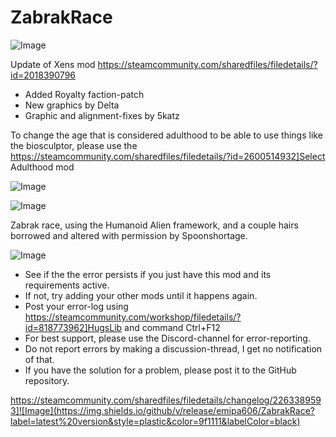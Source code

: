 # ZabrakRace

![Image](https://i.imgur.com/buuPQel.png)

Update of Xens mod
https://steamcommunity.com/sharedfiles/filedetails/?id=2018390796

- Added Royalty faction-patch
- New graphics by Delta
- Graphic and alignment-fixes by 5katz

To change the age that is considered adulthood to be able to use things like the biosculptor, please use the  https://steamcommunity.com/sharedfiles/filedetails/?id=2600514932]Select Adulthood mod

![Image](https://i.imgur.com/pufA0kM.png)

	
![Image](https://i.imgur.com/Z4GOv8H.png)


Zabrak race, using the Humanoid Alien framework, and a couple hairs borrowed and altered with permission by Spoonshortage.


![Image](https://i.imgur.com/PwoNOj4.png)



-  See if the the error persists if you just have this mod and its requirements active.
-  If not, try adding your other mods until it happens again.
-  Post your error-log using https://steamcommunity.com/workshop/filedetails/?id=818773962]HugsLib and command Ctrl+F12
-  For best support, please use the Discord-channel for error-reporting.
-  Do not report errors by making a discussion-thread, I get no notification of that.
-  If you have the solution for a problem, please post it to the GitHub repository.



https://steamcommunity.com/sharedfiles/filedetails/changelog/2263389593]![Image](https://img.shields.io/github/v/release/emipa606/ZabrakRace?label=latest%20version&style=plastic&color=9f1111&labelColor=black)


